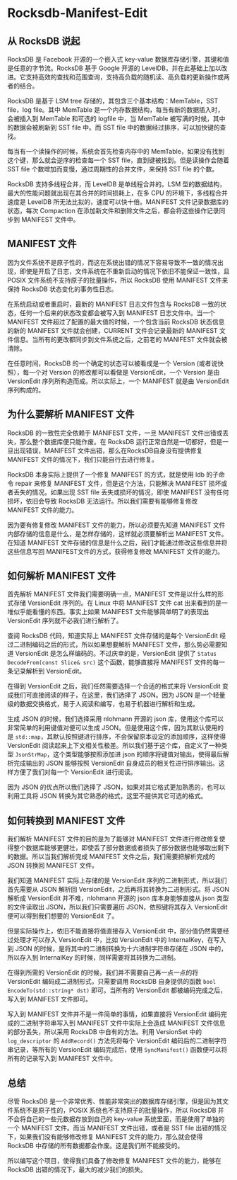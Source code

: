 # Rocksdb-Manifest-Edit

## 从 RocksDB 说起

RocksDB 是 Facebook 开源的一个嵌入式 key-value 数据库存储引擎，其键和值是任意的字节流。RocksDB 基于 Google 开源的 LevelDB，并在此基础上加以改进。它支持高效的查找和范围查询，支持高负载的随机读、高负载的更新操作或两者的结合。

RocksDB 是基于 LSM tree 存储的，其包含三个基本结构：MemTable，SST file，log file。其中 MemTable 是一个内存数据结构，每当有新的数据插入时，会被插入到 MemTable 和可选的 logfile 中，当 MemTable 被写满的时候，其中的数据会被刷新到 SST file 中。而 SST file 中的数据经过排序，可以加快键的查找。

每当有一个读操作的时候，系统会首先检查内存中的 MemTable，如果没有找到这个键，那么就会逆序的检查每一个 SST file，直到键被找到。但是读操作会随着 SST file 个数增加而变慢，通过周期性的合并文件，来保持 SST file 的个数。

RocksDB 支持多线程合并，而 LevelDB 是单线程合并的。LSM 型的数据结构，最大的性能问题就出现在其合并的时间损耗上，在多 CPU 的环境下，多线程合并速度是 LevelDB 所无法比拟的，速度可以快十倍。MANIFEST 文件记录数据库的状态，每次 Compaction 在添加新文件和删除文件之后，都会将这些操作记录同步到 MANIFEST 文件中。

## MANIFEST 文件

因为文件系统不是原子性的，而这在系统出错的情况下容易导致不一致的情况出现，即使是开启了日志，文件系统在不重新启动的情况下依旧不能保证一致性，且 POSIX 文件系统不支持原子的批量操作，所以 RocksDB 使用 MANIFEST 文件来保持 RocksDB 状态变化的事务性日志。

在系统启动或者重启时，最新的 MANIFEST 日志文件包含与 RocksDB 一致的状态，任何一个后来的状态改变都会被写入到 MANIFEST 日志文件中。当一个 MANIFEST 文件超过了配置的最大值的时候，一个包含当前 RocksDB 状态信息的新的 MANIFEST 文件就会创建，CURRENT 文件会记录最新的 MANIFEST 文件信息。当所有的更改都同步到文件系统之后，之前老的 MANIFEST 文件就会被清除。

在任意时间，RocksDB 的一个确定的状态可以被看成是一个 Version (或者说快照），每一个对 Version 的修改都可以看做是 VersionEdit，一个 Version 是由 VersionEdit 序列所构造而成。所以实际上，一个 MANIFEST 就是由 VersionEdit 序列构成的。

## 为什么要解析 MANIFEST 文件

RocksDB 的一致性完全依赖于 MANIFEST 文件，一旦 MANIFEST 文件出错或丢失，那么整个数据库便只能作废。在 RocksDB 运行正常自然是一切都好，但是一旦出现错误，MANIFEST 文件出错，那么在RocksDB自身没有提供修复 MANIFEST 文件的情况下，我们只能自行去进行修复。

RocksDB 本身实际上提供了一个修复 MANIFEST 的方式，就是使用 ldb 的子命令 repair 来修复 MANIFEST 文件，但是这个方法，只能解决 MANIFEST 损坏或者丢失的情况。如果出现 SST file 丢失或损坏的情况，即使 MANIFEST 没有任何损坏，依旧会导致 RocksDB 无法运行。所以我们需要有能够修复修改 MANIFEST 文件的能力。

因为要有修复修改 MANIFEST 文件的能力，所以必须要先知道 MANIFEST 文件内部存储的信息是什么，是怎样存储的，这样就必须要解析出 MANIFEST 文件。在知道 MANIFEST 文件存储的信息是什么之后，我们才能通过修改这些信息并将这些信息写回 MANIFEST文件的方式，获得修复修改 MANIFEST 文件的能力。

## 如何解析 MANIFEST 文件

首先解析 MANIFEST 文件我们需要明确一点，MANIFEST 文件是以什么样的形式存储 VersionEdit 序列的。在 Linux 中将 MANIFEST 文件 cat 出来看到的是一堆似乎能看懂的东西。事实上如果 MANIFEST 文件能够简单明了的表现出 VersionEdit 序列就不必我们进行解析了。

查阅 RocksDB 代码，知道实际上 MANIFEST 文件存储的是每个 VersionEdit 经过二进制编码之后的形式，所以如果想要解析 MANIFEST 文件，那么势必需要知道 VersionEdit 是怎么样编码的。不过庆幸的是，VersionEdit 提供了 `Status DecodeFrom(const Slice& src)` 这个函数，能够直接将 MANIFEST 文件的每一条记录解析到 VersionEdit。

在得到 VersionEdit 之后，我们任然需要选择一个合适的格式来将 VersionEdit 变成我们可直接阅读的样子，在这里，我们选择了 JSON。因为 JSON 是一个轻量级的数据交换格式，易于人阅读和编写，也易于机器进行解析和生成。

生成 JSON 的时候，我们选择采用 nlohmann 开源的 json 库，使用这个库可以非常简单的利用键值对便可以生成 JSON。但是使用这个库，因为其默认使用的是 `std::map`，其默认按照键进行排序，不会保留原本设定的添加顺序，这样使得 VersionEdit 阅读起来上下文相关性极差。所以我们基于这个库，自定义了一种类型 `JsonStrMap`，这个类型能够按照添加进 json 的顺序将键值对输出，使得最后解析完成输出的 JSON 能够按照 VersionEdit 自身成员的相关性进行排序输出。这样方便了我们对每一个 VersionEdit 进行阅读。

因为 JSON 的优点所以我们选择了 JSON，如果对其它格式更加熟悉的，也可以利用工具将 JSON 转换为其它熟悉的格式，这里不提供其它可选的格式。

## 如何转换到 MANIFEST 文件

我们解析 MANIFEST 文件的目的是为了能够对 MANIFEST 文件进行修改修复使得整个数据库能够更健壮，即使丢了部分数据或者损失了部分数据也能够取出剩下的数据。所以当我们解析完成 MANIFEST 文件之后，我们需要把解析完成的 JSON 转换回 MANIFEST 文件。

我们知道 MANIFEST 实际上存储的是 VersionEdit 序列的二进制形式，所以我们首先需要从 JSON 解析回 VersionEdit，之后再将其转换为二进制形式。将 JSON 解析成 VersionEdit 并不难，nlohmann 开源的 json 库本身能够直接从 json 类型的文件读取出 JSON，所以我们只需要遍历 JSON，依照键将其存入 VersionEdit 便可以得到我们想要的 VersionEdit 了。

但是实际操作上，依旧不能直接将值直接存入 VersionEdit 中，部分值仍然需要经过处理才可以存入 VersionEdit 中，比如 VersionEdit 中的 InternalKey，在写入到 JSON 的时候，是将其中的二进制转换为十六进制字符串存储在 JSON 中的，所以存入到 InternalKey 的时候，同样需要将其转换为二进制。

在得到所需的 VersionEdit 的时候，我们并不需要自己再一点一点的将 VersionEdit 编码成二进制形式，只需要调用 RocksDB 自身提供的函数 `bool EncodeTo(std::string* dst)` 即可。当所有的 VersionEdit 都被编码完成之后，写入到 MANIFEST 文件即可。

写入到 MANIFEST 文件并不是一件简单的事情，如果直接将 VersionEdit 编码完成的二进制字符串写入到 MANIFEST 文件中实际上会造成 MANIFEST 文件信息的部分丢失，所以采用 RocksDB 中自有的方法。利用 VersionSet 中的 `log_descriptor` 的 `AddRecord()` 方法先将每个 VersionEdit 编码后的二进制字符串记录，等所有的 VersionEdit 编码完成后，使用 `SyncManifest()` 函数便可以将所有的记录写入到 MANIFEST 文件中。

## 总结

尽管 RocksDB 是一个非常优秀、性能非常突出的数据库存储引擎，但是因为其文件系统不是原子性的，POSIX 系统也不支持原子的批量操作，所以 RocksDB 并不会将自己的一些元数据存放到自己的 key-value 系统里面，而是使用了单独的一个 MANIFEST 文件。而当 MANIFEST 文件出错，或者是 SST file 出错的情况下，如果我们没有能够修改修复 MANIFEST 文件的能力，那么就会使得 RocksDB 中存储的所有数据都会作废。这是我们所不能接受的。

所以编写这个项目，使得我们具备了修改修复 MANIFEST 文件的能力，能够在 RocksDB 出错的情况下，最大的减少我们的损失。